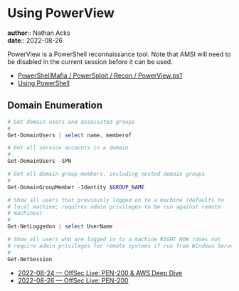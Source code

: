 # Using PowerView

**author**:: Nathan Acks  
**date**:: 2022-08-26

PowerView is a PowerShell reconnaissance tool. Note that AMSI will need to be disabled in the current session before it can be used.

 * [PowerShellMafia / PowerSploit / Recon / PowerView.ps1](https://github.com/PowerShellMafia/PowerSploit/blob/master/Recon/PowerView.ps1)
* [Using PowerShell](powershell.md)

## Domain Enumeration

```powershell
# Get domain users and associated groups
#
Get-DomainUsers | select name, memberof

# Get all service accounts in a domain
#
Get-DomainUsers -SPN

# Get all domain group members, including nested domain groups
#
Get-DomainGroupMember -Identity $GROUP_NAME

# Show all users that previously logged on to a machine (defaults to
# local machine; requires admin privileges to be run against remote
# machines)
#
Get-NetLoggedon | select UserName

# Show all users who are logged in to a machine RIGHT NOW (does not
# require admin privileges for remote systems if run from Windows Server)
#
Get-NetSession
```
 
* [2022-08-24 — OffSec Live: PEN-200 & AWS Deep Dive](../log/2022-08-24-offsec-live-pen-200-and-aws-deep-dive.md)
* [2022-08-26 — OffSec Live: PEN-200](../log/2022-08-26-offsec-live-pen-200.md)
